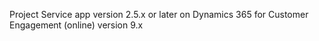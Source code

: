 Project Service app version 2.5.x or later on Dynamics 365 for Customer Engagement (online) version 9.x
